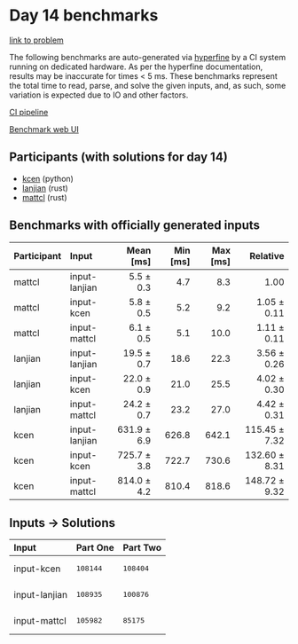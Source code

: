 # Day 14 benchmarks

[link to problem](https://adventofcode.com/2023/day/14)

The following benchmarks are auto-generated via
[hyperfine](https://github.com/sharkdp/hyperfine) by a CI system running on
dedicated hardware. As per the hyperfine documentation, results may be
inaccurate for times < 5 ms. These benchmarks represent the total time to read,
parse, and solve the given inputs, and, as such, some variation is expected due
to IO and other factors.

[CI pipeline](http://ci.papercode.net:8080/teams/main/pipelines/aoc2023)

[Benchmark web UI](https://aoc.ancalagon.black)


## Participants (with solutions for day 14)

- [kcen](https://github.com/kcen/aoc2023) (python)
- [lanjian](https://github.com/lanjian/aoc-2023) (rust)
- [mattcl](https://github.com/mattcl/aoc2023) (rust)


## Benchmarks with officially generated inputs

| Participant | Input | Mean [ms] | Min [ms] | Max [ms] | Relative |
|:---|:---|---:|---:|---:|---:|
| mattcl | input-lanjian | 5.5 ± 0.3 | 4.7 | 8.3 | 1.00 |
| mattcl | input-kcen | 5.8 ± 0.5 | 5.2 | 9.2 | 1.05 ± 0.11 |
| mattcl | input-mattcl | 6.1 ± 0.5 | 5.1 | 10.0 | 1.11 ± 0.11 |
| lanjian | input-lanjian | 19.5 ± 0.7 | 18.6 | 22.3 | 3.56 ± 0.26 |
| lanjian | input-kcen | 22.0 ± 0.9 | 21.0 | 25.5 | 4.02 ± 0.30 |
| lanjian | input-mattcl | 24.2 ± 0.7 | 23.2 | 27.0 | 4.42 ± 0.31 |
| kcen | input-lanjian | 631.9 ± 6.9 | 626.8 | 642.1 | 115.45 ± 7.32 |
| kcen | input-kcen | 725.7 ± 3.8 | 722.7 | 730.6 | 132.60 ± 8.31 |
| kcen | input-mattcl | 814.0 ± 4.2 | 810.4 | 818.6 | 148.72 ± 9.32 |


## Inputs -> Solutions

| Input | Part One | Part Two |
|:---|:---|:---|
|input-kcen|<pre>108144</pre>|<pre>108404</pre>|
|input-lanjian|<pre>108935</pre>|<pre>100876</pre>|
|input-mattcl|<pre>105982</pre>|<pre>85175</pre>|